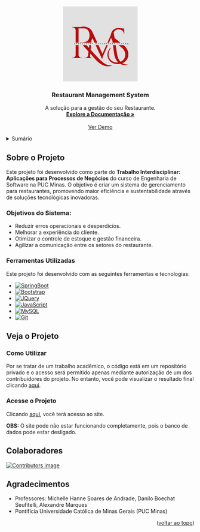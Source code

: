 <a id="readme-top"></a>

<!-- PROJECT LOGO -->
<br />
<div align="center">
  <a href="#">
    <img src="docs/images/LogoTI2.jpg" alt="Logo" width="200" height="200">
  </a>

  <h3 align="center">Restaurant Management System</h3>

  <p align="center">
    A solução para a gestão do seu Restaurante.
    <br />
    <a href="docs"><strong>Explore a Documentação »</strong></a>
    <br />
    <br />
    <a href="docs/video/Video-de-apresetação.mp4">Ver Demo</a>
  </p>
</div>

<!-- TABLE OF CONTENTS -->
<details>
  <summary>Sumário</summary>
  <ol>
    <li>
      <a href="#sobre-o-projeto">Sobre o Projeto</a>
      <ul>
        <li><a href="#ferramentas-utilizadas">Ferramentas Utilizadas</a></li>
      </ul>
    </li>
    <li>
      <a href="#Veja-o-Projeto">Veja o Projeto</a>
      <ul>
        <li><a href="#Como-Utilizar">Como Utilizar</a></li>
        <li><a href="#Acesse-o-Site">Acesse o Site</a></li>
      </ul>
    </li>
    <li><a href="#Colaboradores">Colaboradores</a></li>
    <li><a href="#acknowledgments">Agradecimentos</a></li>

  </ol>
</details>

<!-- ABOUT THE PROJECT -->
## Sobre o Projeto

Este projeto foi desenvolvido como parte do **Trabalho Interdisciplinar: Aplicações para Processos de Negócios** do curso de Engenharia de Software na PUC Minas. O objetivo é criar um sistema de gerenciamento para restaurantes, promovendo maior eficiência e sustentabilidade através de soluções tecnológicas inovadoras.

### Objetivos do Sistema:
- Reduzir erros operacionais e desperdícios.
- Melhorar a experiência do cliente.
- Otimizar o controle de estoque e gestão financeira.
- Agilizar a comunicação entre os setores do restaurante.



### Ferramentas Utilizadas

Este projeto foi desenvolvido com as seguintes ferramentas e tecnologias:

* [![SpringBoot][SpringBoot-shield]][SpringBoot-url]
* [![Bootstrap][Bootstrap.com]][Bootstrap-url]
* [![JQuery][JQuery.com]][JQuery-url]
* [![JavaScript][JavaScript-shield]][JavaScript-url]
* [![MySQL][MySQL-shield]][MySQL-url]
* [![Git][Git-shield]][Git-url]


<!-- GETTING STARTED -->
## Veja o Projeto
### Como Utilizar
Por se tratar de um trabalho acadêmico, o código está em um repositório privado e o acesso será permitido apenas mediante autorização de um dos contribuidores do projeto. No entanto, você pode visualizar o resultado final clicando <a href="docs/video/Video_RMS_ti_2.mp4">aqui</a>.

### Acesse o Projeto

Clicando <a href="docs/video/Video_RMS_ti_2.mp4">aqui</a>, você terá acesso ao site.

**OBS:** O site pode não estar funcionando completamente, pois o banco de dados pode estar desligado.

## Colaboradores

<a href="https://github.com/ArtMix532/Trabalho-Interdisciplina-2-RMS/graphs/contributors">
  <img src="https://contrib.rocks/image?repo=ArtMix532/Trabalho-Interdisciplina-2-RMS" alt="Contributors image" />
</a>



<!-- ACKNOWLEDGMENTS -->
## Agradecimentos

- Professores: Michelle Hanne Soares de Andrade, Danilo Boechat Seufitelli, Alexandre Marques
- Pontifícia Universidade Católica de Minas Gerais (PUC Minas)


<p align="right">(<a href="#readme-top">voltar ao topo</a>)</p>

<!-- SHIELDS -->
[SpringBoot-shield]: https://img.shields.io/badge/Spring_Boot-6DB33F?style=for-the-badge&logo=spring-boot&logoColor=white
[SpringBoot-url]: https://spring.io/projects/spring-boot
[Bootstrap-shield]: https://



<!-- MARKDOWN LINKS & IMAGES -->
<!-- https://www.markdownguide.org/basic-syntax/#reference-style-links -->

[contributors-shield]: https://img.shields.io/github/contributors/othneildrew/Best-README-Template.svg?style=for-the-badge
[contributors-url]: https://github.com/othneildrew/Best-README-Template/graphs/contributors
[forks-shield]: https://img.shields.io/github/forks/othneildrew/Best-README-Template.svg?style=for-the-badge
[forks-url]: https://github.com/othneildrew/Best-README-Template/network/members
[stars-shield]: https://img.shields.io/github/stars/othneildrew/Best-README-Template.svg?style=for-the-badge
[stars-url]: https://github.com/othneildrew/Best-README-Template/stargazers
[issues-shield]: https://img.shields.io/github/issues/othneildrew/Best-README-Template.svg?style=for-the-badge
[issues-url]: https://github.com/othneildrew/Best-README-Template/issues
[license-shield]: https://img.shields.io/github/license/othneildrew/Best-README-Template.svg?style=for-the-badge
[license-url]: https://github.com/othneildrew/Best-README-Template/blob/master/LICENSE.txt
[linkedin-shield]: https://img.shields.io/badge/-LinkedIn-black.svg?style=for-the-badge&logo=linkedin&colorB=555
[linkedin-url]: https://linkedin.com/in/othneildrew
[product-screenshot]: images/screenshot.png
[Next.js]: https://img.shields.io/badge/next.js-000000?style=for-the-badge&logo=nextdotjs&logoColor=white
[Next-url]: https://nextjs.org/
[React.js]: https://img.shields.io/badge/React-20232A?style=for-the-badge&logo=react&logoColor=61DAFB
[React-url]: https://reactjs.org/
[Vue.js]: https://img.shields.io/badge/Vue.js-35495E?style=for-the-badge&logo=vuedotjs&logoColor=4FC08D
[Vue-url]: https://vuejs.org/
[Angular.io]: https://img.shields.io/badge/Angular-DD0031?style=for-the-badge&logo=angular&logoColor=white
[Angular-url]: https://angular.io/
[Svelte.dev]: https://img.shields.io/badge/Svelte-4A4A55?style=for-the-badge&logo=svelte&logoColor=FF3E00
[Svelte-url]: https://svelte.dev/
[Laravel.com]: https://img.shields.io/badge/Laravel-FF2D20?style=for-the-badge&logo=laravel&logoColor=white
[Laravel-url]: https://laravel.com
[Bootstrap.com]: https://img.shields.io/badge/Bootstrap-563D7C?style=for-the-badge&logo=bootstrap&logoColor=white
[Bootstrap-url]: https://getbootstrap.com
[JQuery.com]: https://img.shields.io/badge/jQuery-0769AD?style=for-the-badge&logo=jquery&logoColor=white
[JQuery-url]: https://jquery.com
[SpringBoot-shield]: https://img.shields.io/badge/Spring%20Boot-6DB33F?style=for-the-badge&logo=spring-boot&logoColor=white
[SpringBoot-url]: https://spring.io/projects/spring-boot

[Bootstrap-shield]: https://img.shields.io/badge/Bootstrap-563D7C?style=for-the-badge&logo=bootstrap&logoColor=white
[Bootstrap-url]: https://getbootstrap.com/

[JQuery-shield]: https://img.shields.io/badge/jQuery-0769AD?style=for-the-badge&logo=jquery&logoColor=white
[JQuery-url]: https://jquery.com/

[JavaScript-shield]: https://img.shields.io/badge/JavaScript-F7DF1E?style=for-the-badge&logo=javascript&logoColor=black
[JavaScript-url]: https://developer.mozilla.org/en-US/docs/Web/JavaScript

[MySQL-shield]: https://img.shields.io/badge/MySQL-4479A1?style=for-the-badge&logo=mysql&logoColor=white
[MySQL-url]: https://www.mysql.com/

[Git-shield]: https://img.shields.io/badge/Git-F05032?style=for-the-badge&logo=git&logoColor=white
[Git-url]: https://git-scm.com/

